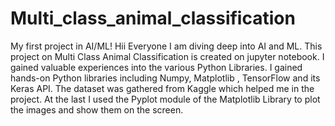 # Multi_class_animal_classification
My first project in AI/ML!
Hii Everyone I am diving deep into AI and ML. This project on Multi Class Animal Classification is created on jupyter notebook.
I gained valuable experiences into the various Python Libraries.
I gained hands-on Python libraries including Numpy, Matplotlib , TensorFlow and its Keras API.
The dataset was gathered from Kaggle which helped me in the project.
At the last I used the Pyplot module of the Matplotlib Library to plot the images and show them on the screen.
